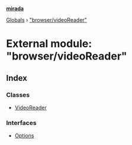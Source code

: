 **[mirada](../README.md)**

[Globals](../README.md) › ["browser/videoReader"](_browser_videoreader_.md)

# External module: "browser/videoReader"

## Index

### Classes

* [VideoReader](../classes/_browser_videoreader_.videoreader.md)

### Interfaces

* [Options](../interfaces/_browser_videoreader_.options.md)